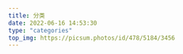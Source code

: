 ```yaml
---
title: 分类
date: 2022-06-16 14:53:30
type: "categories"
top_img: https://picsum.photos/id/478/5184/3456
---
```

